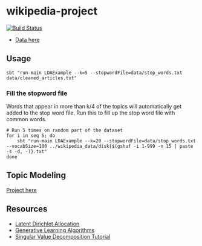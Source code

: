 # wikipedia-project
[![Build Status](https://travis-ci.org/comp541dm/wikipedia-project.svg?branch=master)](https://travis-ci.org/comp541dm/wikipedia-project)

  - [Data here](https://en.wikipedia.org/wiki/Wikipedia:Database_download)

## Usage
```
sbt "run-main LDAExample --k=5 --stopwordFile=data/stop_words.txt data/cleaned_articles.txt"
```

### Fill the stopword file
Words that appear in more than k/4 of the topics will automatically get added to the stop word file. Run this to fill up the stop word file with common words.
```
# Run 5 times on random part of the dataset
for i in seq 5; do
    sbt "run-main LDAExample --k=20 --stopwordFile=data/stop_words.txt --vocabSize=100 ../wikipedia_data/disk{$(gshuf -i 1-999 -n 15 | paste -s -d, -)}.txt"
done
```

## Topic Modeling
[Project here](topic-modeling)

## Resources
  - [Latent Dirichlet Allocation](https://www.cs.princeton.edu/~blei/papers/BleiNgJordan2003.pdf)
  - [Generative Learning Algorithms](http://cs229.stanford.edu/notes/cs229-notes2.pdf)
  - [Singular Value Decomposition Tutorial](https://www.ling.ohio-state.edu/~kbaker/pubs/Singular_Value_Decomposition_Tutorial.pdf)
